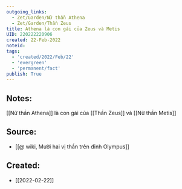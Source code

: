 ```yaml
---
outgoing_links:
  - Zet/Garden/Nữ thần Athena
  - Zet/Garden/Thần Zeus
title: Athena là con gái của Zeus và Metis
UID: 220222220906
created: 22-Feb-2022
noteid:
tags:
  - 'created/2022/Feb/22'
  - 'evergreen'
  - 'permanent/fact'
publish: True
---
```

## Notes:
[[Nữ thần Athena]] là con gái của [[Thần Zeus]] và [[Nữ thần Metis]]

## Source:
- [[@ wiki, Mười hai vị thần trên đỉnh Olympus]]





## Created:
- [[2022-02-22]]
